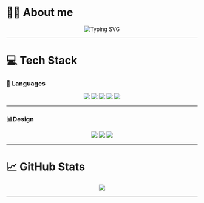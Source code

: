 # 👩‍💻 About me

<!-- Typing SVG Banner -->
<p align="center">
  <img src="https://readme-typing-svg.herokuapp.com?font=Fira+Code&weight=800&size=24&pause=1000&color=F7A8B8&center=true&vCenter=true&width=600&lines=Hi%2C+I'm+Sarah+Wagle!;Acturial+Science+%40+University+of+Waterloo!;Acturial+Analyst!" alt="Typing SVG" />
</p>

---

# 💻 Tech Stack

### 🧠 Languages
<p align="center">
  <img src="https://img.shields.io/badge/Python-FFD1DC?style=for-the-badge&logo=python&logoColor=4B8BBE"/>
  <img src="https://img.shields.io/badge/HTML5-FF69B4.svg?style=for-the-badge&logo=SQL&logoColor=white"/>
  <img src="https://img.shields.io/badge/HTML5-FF69B4.svg?style=for-the-badge&logo=html&logoColor=white"/>
  <img src="https://img.shields.io/badge/CSS3-FFC0CB.svg?style=for-the-badge&logo=css&logoColor=white"/>
  <img src="https://img.shields.io/badge/HTML5-FF69B4.svg?style=for-the-badge&logo=Racket&logoColor=white"/>
  
</p>

---

### 📊Design
<p align="center">
  <img src="https://img.shields.io/badge/Figma-FF69B4?style=for-the-badge&logo=figma&logoColor=white"/>
  <img src="https://img.shields.io/badge/Canva-FFB6C1?style=for-the-badge&logo=canva&logoColor=white"/>
  <img src="https://img.shields.io/badge/Adobe-FFD1DC?style=for-the-badge&logo=adobe&logoColor=white"/>
</p>

---

# 📈 GitHub Stats

<p align="center">
  <img src="https://github-readme-stats.vercel.app/api/top-langs/?username=SarahWagle&theme=tokyonight&layout=compact&hide_border=false" />
</p>

---


<!-- Baby Pink Header Divider -->
<!-- p align="center">
  <img src="https://capsule-render.vercel.app/api?type=waving&color=ffb6c1&height=120&section=header&fontAlign=50&fontSize=40&fontColor=ffffff" />
</p>



---

